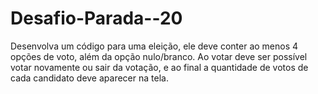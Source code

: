 # Desafio-Parada--20
Desenvolva um código para uma eleição, ele deve  conter ao menos 4 opções de voto, além da opção  nulo/branco. Ao votar deve ser possível votar  novamente ou sair da votação, e ao final a quantidade  de votos de cada candidato deve aparecer na tela. 
